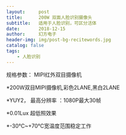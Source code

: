 ```yaml
---
layout:     post
title:      200W 双面人脸识别摄像头
subtitle:   适用于人脸识别，可区分活体
date:       2018-12-15
author:     幻方电子
header-img: img/post-bg-recitewords.jpg
catalog: false
tags:
    - 人脸识别
---
```

规格参数： MIPI红外双目摄像机

*200W双目MIPI摄像机,彩色2LANE,黑白2LANE

*YUY2， 最高分辨率 ：1080P最大30帧

*0.01Lux 超低照效果

*-30℃~+70℃宽温度范围稳定工作
